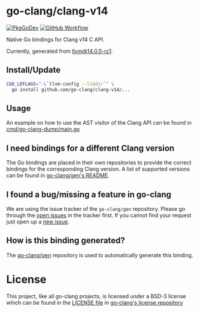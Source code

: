 # go-clang/clang-v14

[![PkgGoDev](https://pkg.go.dev/badge/github.com/go-clang/clang-v14)](https://pkg.go.dev/github.com/go-clang/clang-v14)
[![GitHub Workflow](https://img.shields.io/github/workflow/status/go-clang/clang-v14/Test/main?label=test&logo=github&style=flat-square)](https://github.com/go-clang/clang-v14/actions)

Native Go bindings for Clang v14 C API.

Currently, generated from [llvm@14.0.0-rc1](https://github.com/llvm/llvm-project/tree/llvmorg-14.0.0-rc1).

## Install/Update

```bash
CGO_LDFLAGS="-L`llvm-config --libdir`" \
  go install github.com/go-clang/clang-v14/...
```

## Usage

An example on how to use the AST visitor of the Clang API can be found in [cmd/go-clang-dump/main.go](cmd/go-clang-dump/main.go)

## I need bindings for a different Clang version

The Go bindings are placed in their own repositories to provide the correct bindings for the corresponding Clang version. A list of supported versions can be found in [go-clang/gen's README](https://github.com/go-clang/gen#where-are-the-bindings).

## I found a bug/missing a feature in go-clang

We are using the issue tracker of the `go-clang/gen` repository. Please go through the [open issues](https://github.com/go-clang/gen/issues) in the tracker first. If you cannot find your request just open up a [new issue](https://github.com/go-clang/gen/issues/new).

## How is this binding generated?

The [go-clang/gen](https://github.com/go-clang/gen) repository is used to automatically generate this binding.

# License

This project, like all go-clang projects, is licensed under a BSD-3 license which can be found in the [LICENSE file](https://github.com/go-clang/license/blob/master/LICENSE) in [go-clang's license repository](https://github.com/go-clang/license)

